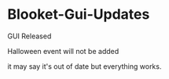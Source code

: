 # Blooket-Gui-Updates

GUI Released

Halloween event will not be added

it may say it's out of date but everything works.


